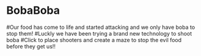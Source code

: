 # BobaBoba
#Our food has come to life and started attacking and we only have boba to stop them!
#Luckly we have been trying a brand new technology to shoot boba
#Click to place shooters and create a maze to stop the evil food before they get us!!
